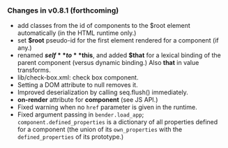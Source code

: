 ### Changes in v0.8.1 (forthcoming)

* add classes from the id of components to the $root element automatically (in
  the HTML runtime only.)
* set **$root** pseudo-id for the first element rendered for a component (if
  any.)
* renamed **$self** to **$this**, and added **$that** for a lexical binding of
  the parent component (versus dynamic binding.) Also **that** in value
  transforms.
* lib/check-box.xml: check box component.
* Setting a DOM attribute to null removes it.
* Improved deserialization by calling seq.flush() immediately.
* **on-render** attribute for **component** (see JS API.)
* Fixed warning when no `href` parameter is given in the runtime.
* Fixed argument passing in `bender.load_app`; `component.defined_properties`
  is a dictionary of all properties defined for a component (the union of its
  `own_properties` with the `defined_properties` of its prototype.)
